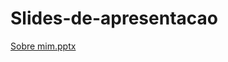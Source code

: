 # Slides-de-apresentacao

[Sobre mim.pptx](https://github.com/cauesantossilva/Slides-de-apresenta-o-/files/12434429/Sobre.mim.pptx)
